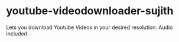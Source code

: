 # youtube-videodownloader-sujith
Lets you download Youtube Videos in your desired resolution.
Audio included.
